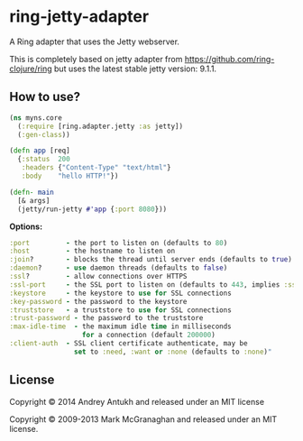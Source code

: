 # ring-jetty-adapter

A Ring adapter that uses the Jetty webserver.

This is completely based on jetty adapter from https://github.com/ring-clojure/ring but
uses the latest stable jetty version: 9.1.1.

## How to use?

```clojure
(ns myns.core
  (:require [ring.adapter.jetty :as jetty])
  (:gen-class))

(defn app [req]
  {:status  200
   :headers {"Content-Type" "text/html"}
   :body    "hello HTTP!"})

(defn- main
  [& args]
  (jetty/run-jetty #'app {:port 8080}))
```

**Options:**

```clojure
:port         - the port to listen on (defaults to 80)
:host         - the hostname to listen on
:join?        - blocks the thread until server ends (defaults to true)
:daemon?      - use daemon threads (defaults to false)
:ssl?         - allow connections over HTTPS
:ssl-port     - the SSL port to listen on (defaults to 443, implies :ssl?)
:keystore     - the keystore to use for SSL connections
:key-password - the password to the keystore
:truststore   - a truststore to use for SSL connections
:trust-password - the password to the truststore
:max-idle-time  - the maximum idle time in milliseconds
                  for a connection (default 200000)
:client-auth  - SSL client certificate authenticate, may be
                set to :need, :want or :none (defaults to :none)"
```


## License

Copyright © 2014 Andrey Antukh and released under an MIT license

Copyright © 2009-2013 Mark McGranaghan and released under an MIT license.
